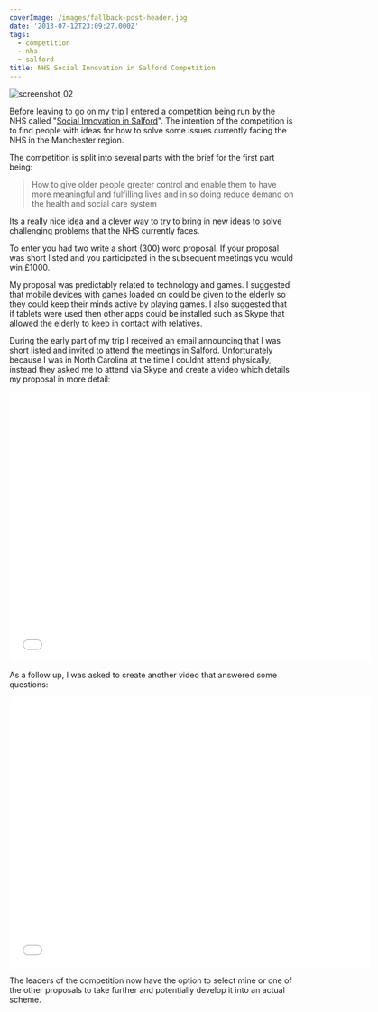 ```yaml
---
coverImage: /images/fallback-post-header.jpg
date: '2013-07-12T23:09:27.000Z'
tags:
  - competition
  - nhs
  - salford
title: NHS Social Innovation in Salford Competition
---
```


![screenshot_02](/wp-content/uploads/2013/07/screenshot_02.png)

Before leaving to go on my trip I entered a competition being run by the NHS called "[Social Innovation in Salford](https://www.nwsocialvaluefoundation.org/competition/)". The intention of the competition is to find people with ideas for how to solve some issues currently facing the NHS in the Manchester region.

<!-- more -->

The competition is split into several parts with the brief for the first part being:

> How to give older people greater control and enable them to have more meaningful and fulfilling lives and in so doing reduce demand on the health and social care system

Its a really nice idea and a clever way to try to bring in new ideas to solve challenging problems that the NHS currently faces.

To enter you had two write a short (300) word proposal. If your proposal was short listed and you participated in the subsequent meetings you would win £1000\.

My proposal was predictably related to technology and games. I suggested that mobile devices with games loaded on could be given to the elderly so they could keep their minds active by playing games. I also suggested that if tablets were used then other apps could be installed such as Skype that allowed the elderly to keep in contact with relatives.

During the early part of my trip I received an email announcing that I was short listed and invited to attend the meetings in Salford. Unfortunately because I was in North Carolina at the time I couldnt attend physically, instead they asked me to attend via Skype and create a video which details my proposal in more detail:

<iframe width="640" height="480" src="//www.youtube.com/embed/xZM7soA5dls" frameborder="0" allowfullscreen></iframe>

As a follow up, I was asked to create another video that answered some questions:

<iframe width="640" height="480" src="//www.youtube.com/embed/KgBnEq7FV5Q" frameborder="0" allowfullscreen></iframe>

The leaders of the competition now have the option to select mine or one of the other proposals to take further and potentially develop it into an actual scheme.

